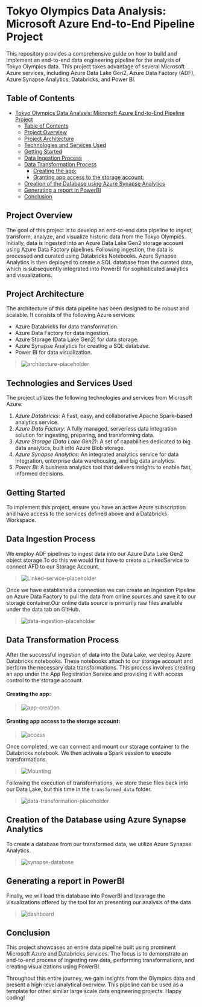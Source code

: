 # Tokyo Olympics Data Analysis: Microsoft Azure End-to-End Pipeline Project 
This repository provides a comprehensive guide on how to build and implement an end-to-end data engineering pipeline for the analysis of Tokyo Olympics data. This project takes advantage of several Microsoft Azure services, including Azure Data Lake Gen2, Azure Data Factory (ADF), Azure Synapse Analytics, Databricks, and Power BI.

## Table of Contents
- [Tokyo Olympics Data Analysis: Microsoft Azure End-to-End Pipeline Project](#tokyo-olympics-data-analysis-microsoft-azure-end-to-end-pipeline-project)
  - [Table of Contents](#table-of-contents)
  - [Project Overview](#project-overview)
  - [Project Architecture](#project-architecture)
  - [Technologies and Services Used](#technologies-and-services-used)
  - [Getting Started](#getting-started)
  - [Data Ingestion Process](#data-ingestion-process)
  - [Data Transformation Process](#data-transformation-process)
      - [Creating the app:](#creating-the-app)
      - [Granting app access to the storage account:](#granting-app-access-to-the-storage-account)
  - [Creation of the Database using Azure Synapse Analytics](#creation-of-the-database-using-azure-synapse-analytics)
  - [Generating a report in PowerBI](#generating-a-report-in-powerbi)
  - [Conclusion](#conclusion)

## Project Overview
The goal of this project is to develop an end-to-end data pipeline to ingest, transform, analyze, and visualize historic data from the Tokyo Olympics. Initially, data is ingested into an Azure Data Lake Gen2 storage account using Azure Data Factory pipelines. Following ingestion, the data is processed and curated using Databricks Notebooks. Azure Synapse Analytics is then deployed to create a SQL database from the curated data, which is subsequently integrated into PowerBI for sophisticated analytics and visualizations.

## Project Architecture
The architecture of this data pipeline has been designed to be robust and scalable. It consists of the following Azure services:

* Azure Databricks for data transformation.
* Azure Data Factory for data ingestion.
* Azure Storage (Data Lake Gen2) for data storage.
* Azure Synapse Analytics for creating a SQL database.
* Power BI for data visualization.

> ![architecture-placeholder](/Images/Architecture.png)

## Technologies and Services Used
The project utilizes the following technologies and services from Microsoft Azure:

1. *Azure Databricks*: A Fast, easy, and collaborative Apache Spark–based analytics service.
2. *Azure Data Factory*: A fully managed, serverless data integration solution for ingesting, preparing, and transforming data.
3. *Azure Storage (Data Lake Gen2)*: A set of capabilities dedicated to big data analytics, built into Azure Blob storage.
4. *Azure Synapse Analytics*: An integrated analytics service for data integration, enterprise data warehousing, and big data analytics.
5. *Power BI*: A business analytics tool that delivers insights to enable fast, informed decisions.

## Getting Started
To implement this project, ensure you have an active Azure subscription and have access to the services defined above and a Databricks Workspace.

## Data Ingestion Process
We employ ADF pipelines to ingest data into our Azure Data Lake Gen2 object storage.To do this we would first have to create a LinkedService to connect AFD to our Storage Account.
> ![Linked-service-placeholder](Images/Linked_Service.png)

Once we have established a connection we can create an Ingestion Pipeline on Azure Data Factory to pull the data from online sources and save it to our storage container.Our online data source is primarily raw files available under the data tab on GitHub.

> ![data-ingestion-placeholder](Images/Datafactory_ingestion_pipeline.png)

## Data Transformation Process
After the successful ingestion of data into the Data Lake, we deploy Azure Databricks notebooks. These notebooks attach to our storage account and perform the necessary data transformations. This process involves creating an app under the App Registration Service and providing it with access control to the storage account.

#### Creating the app:
> ![app-creation](Images/App_Registration.png)

#### Granting app access to the storage account:
> ![access](Images/Giving_access_control_to_app_of_storage_account.png)

Once completed, we can connect and mount our storage container to the Databricks notebook. We then activate a Spark session to execute transformations. 

> ![Mounting](Images/Mounting_Storage.png)

Following the execution of transformations, we store these files back into our Data Lake, but this time in the `transformed_data` folder.

> ![data-transformation-placeholder](Images/Writing_Transformed_Data.png)

## Creation of the Database using Azure Synapse Analytics
To create a database from our transformed data, we utilize Azure Synapse Analytics. 

> ![synapse-database](Images/Synapse_Database.png)

## Generating a report in PowerBI
Finally, we will load this database into PowerBI and levarage the visualizations offered by the tool for an presenting our analysis of the data

> ![dashboard](Images/PowerBIDashboard.png)

## Conclusion
This project showcases an entire data pipeline built using prominent Microsoft Azure and Databricks services. The focus is to demonstrate an end-to-end process of ingesting raw data, performing transformations, and creating visualizations using PowerBI.

Throughout this entire journey, we gain insights from the Olympics data and present a high-level analytical overview. This pipeline can be used as a template for other similar large scale data engineering projects. Happy coding! 